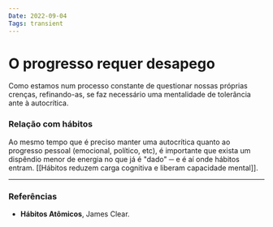```yaml
---
Date: 2022-09-04
Tags: transient
---
```

# O progresso requer desapego
Como estamos num processo constante de questionar nossas próprias crenças, refinando-as, se faz necessário uma mentalidade de tolerância ante à autocrítica.

### Relação com hábitos
Ao mesmo tempo que é preciso manter uma autocrítica quanto ao progresso pessoal (emocional, político, etc), é importante que exista um dispêndio menor de energia no que já é "dado" ─ e é aí onde hábitos entram. [[Hábitos reduzem carga cognitiva e liberam capacidade mental]].

---
### Referências
- **Hábitos Atômicos**, James Clear.